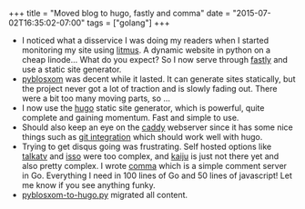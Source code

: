 +++
title = "Moved blog to hugo, fastly and comma"
date = "2015-07-02T16:35:02-07:00"
tags = ["golang"]
+++
* I noticed what a disservice I was doing my readers when I started monitoring my site using [litmus](http://www.raintank.io/litmus/).
  A dynamic website in python on a cheap linode... What do you expect?  So I now serve through [fastly](https://www.fastly.com/) and use a static site generator.
* [pyblosxom](http://pyblosxom.github.io/) was decent while it lasted.
  It can generate sites statically, but the project never got a lot of traction and is slowly fading out.  There were a bit too many moving parts, so ...
* I now use the [hugo](http://gohugo.io/) static site generator, which is powerful, quite complete and gaining momentum.
  Fast and simple to use.
* Should also keep an eye on the [caddy](https://caddyserver.com/) webserver since it has some nice things such as [git integration](https://caddyserver.com/docs/git) which should work well with hugo.
* Trying to get disqus going was frustrating.
  Self hosted options like [talkatv](https://github.com/talkatv/talkatv) and [isso](https://github.com/posativ/isso) were too complex, and [kaiju](https://github.com/spf13/kaiju) is just not there yet and also pretty complex.
  I wrote [comma](https://github.com/Dieterbe/comma) which is a simple comment server in Go.
  Everything I need in 100 lines of Go and 50 lines of javascript! Let me know if you see anything funky.
* [pyblosxom-to-hugo.py](https://github.com/Dieterbe/dieterblog/blob/master/pyblosxom-to-hugo.py) migrated all content.

